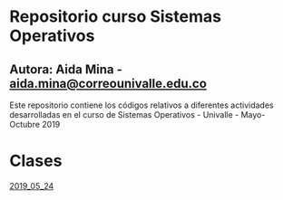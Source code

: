 # Repositorio curso Sistemas Operativos

## Autora: Aida Mina - aida.mina@correounivalle.edu.co

Este repositorio contiene los códigos relativos a diferentes actividades desarrolladas en el curso de Sistemas Operativos - Univalle - Mayo-Octubre 2019

# Clases

[2019_05_24](SistemasOperativos/tree/master/2019_05_24)
